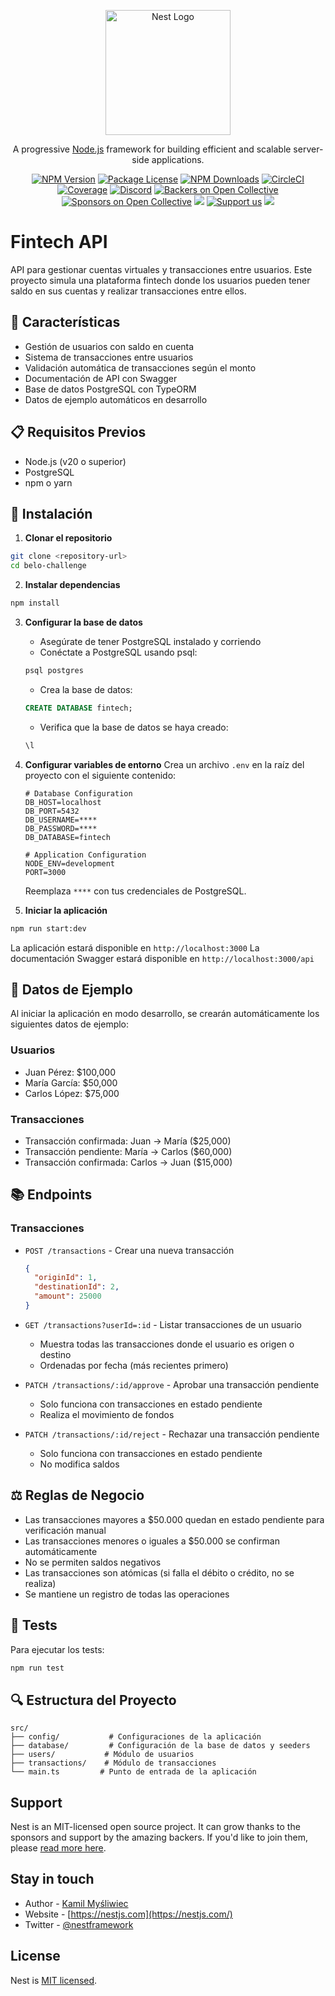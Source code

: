 <p align="center">
  <a href="http://nestjs.com/" target="blank"><img src="https://nestjs.com/img/logo-small.svg" width="200" alt="Nest Logo" /></a>
</p>

[circleci-image]: https://img.shields.io/circleci/build/github/nestjs/nest/master?token=abc123def456
[circleci-url]: https://circleci.com/gh/nestjs/nest

  <p align="center">A progressive <a href="http://nodejs.org" target="_blank">Node.js</a> framework for building efficient and scalable server-side applications.</p>
    <p align="center">
<a href="https://www.npmjs.com/~nestjscore" target="_blank"><img src="https://img.shields.io/npm/v/@nestjs/core.svg" alt="NPM Version" /></a>
<a href="https://www.npmjs.com/~nestjscore" target="_blank"><img src="https://img.shields.io/npm/l/@nestjs/core.svg" alt="Package License" /></a>
<a href="https://www.npmjs.com/~nestjscore" target="_blank"><img src="https://img.shields.io/npm/dm/@nestjs/common.svg" alt="NPM Downloads" /></a>
<a href="https://circleci.com/gh/nestjs/nest" target="_blank"><img src="https://img.shields.io/circleci/build/github/nestjs/nest/master" alt="CircleCI" /></a>
<a href="https://coveralls.io/github/nestjs/nest?branch=master" target="_blank"><img src="https://coveralls.io/repos/github/nestjs/nest/badge.svg?branch=master#9" alt="Coverage" /></a>
<a href="https://discord.gg/G7Qnnhy" target="_blank"><img src="https://img.shields.io/badge/discord-online-brightgreen.svg" alt="Discord"/></a>
<a href="https://opencollective.com/nest#backer" target="_blank"><img src="https://opencollective.com/nest/backers/badge.svg" alt="Backers on Open Collective" /></a>
<a href="https://opencollective.com/nest#sponsor" target="_blank"><img src="https://opencollective.com/nest/sponsors/badge.svg" alt="Sponsors on Open Collective" /></a>
  <a href="https://paypal.me/kamilmysliwiec" target="_blank"><img src="https://img.shields.io/badge/Donate-PayPal-ff3f59.svg"/></a>
    <a href="https://opencollective.com/nest#sponsor"  target="_blank"><img src="https://img.shields.io/badge/Support%20us-Open%20Collective-41B883.svg" alt="Support us"></a>
  <a href="https://twitter.com/nestframework" target="_blank"><img src="https://img.shields.io/twitter/follow/nestframework.svg?style=social&label=Follow"></a>
</p>
  <!--[![Backers on Open Collective](https://opencollective.com/nest/backers/badge.svg)](https://opencollective.com/nest#backer)
  [![Sponsors on Open Collective](https://opencollective.com/nest/sponsors/badge.svg)](https://opencollective.com/nest#sponsor)-->

# Fintech API

API para gestionar cuentas virtuales y transacciones entre usuarios. Este proyecto simula una plataforma fintech donde los usuarios pueden tener saldo en sus cuentas y realizar transacciones entre ellos.

## 🚀 Características

- Gestión de usuarios con saldo en cuenta
- Sistema de transacciones entre usuarios
- Validación automática de transacciones según el monto
- Documentación de API con Swagger
- Base de datos PostgreSQL con TypeORM
- Datos de ejemplo automáticos en desarrollo

## 📋 Requisitos Previos

- Node.js (v20 o superior)
- PostgreSQL
- npm o yarn

## 🔧 Instalación

1. **Clonar el repositorio**

```bash
git clone <repository-url>
cd belo-challenge
```

2. **Instalar dependencias**

```bash
npm install
```

3. **Configurar la base de datos**

   - Asegúrate de tener PostgreSQL instalado y corriendo
   - Conéctate a PostgreSQL usando psql:

   ```bash
   psql postgres
   ```

   - Crea la base de datos:

   ```sql
   CREATE DATABASE fintech;
   ```

   - Verifica que la base de datos se haya creado:

   ```sql
   \l
   ```

4. **Configurar variables de entorno**
   Crea un archivo `.env` en la raíz del proyecto con el siguiente contenido:

   ```
   # Database Configuration
   DB_HOST=localhost
   DB_PORT=5432
   DB_USERNAME=****
   DB_PASSWORD=****
   DB_DATABASE=fintech

   # Application Configuration
   NODE_ENV=development
   PORT=3000
   ```

   Reemplaza `****` con tus credenciales de PostgreSQL.

5. **Iniciar la aplicación**

```bash
npm run start:dev
```

La aplicación estará disponible en `http://localhost:3000`
La documentación Swagger estará disponible en `http://localhost:3000/api`

## 🌱 Datos de Ejemplo

Al iniciar la aplicación en modo desarrollo, se crearán automáticamente los siguientes datos de ejemplo:

### Usuarios

- Juan Pérez: $100,000
- María García: $50,000
- Carlos López: $75,000

### Transacciones

- Transacción confirmada: Juan → María ($25,000)
- Transacción pendiente: María → Carlos ($60,000)
- Transacción confirmada: Carlos → Juan ($15,000)

## 📚 Endpoints

### Transacciones

- `POST /transactions` - Crear una nueva transacción

  ```json
  {
    "originId": 1,
    "destinationId": 2,
    "amount": 25000
  }
  ```

- `GET /transactions?userId=:id` - Listar transacciones de un usuario

  - Muestra todas las transacciones donde el usuario es origen o destino
  - Ordenadas por fecha (más recientes primero)

- `PATCH /transactions/:id/approve` - Aprobar una transacción pendiente

  - Solo funciona con transacciones en estado pendiente
  - Realiza el movimiento de fondos

- `PATCH /transactions/:id/reject` - Rechazar una transacción pendiente
  - Solo funciona con transacciones en estado pendiente
  - No modifica saldos

## ⚖️ Reglas de Negocio

- Las transacciones mayores a $50.000 quedan en estado pendiente para verificación manual
- Las transacciones menores o iguales a $50.000 se confirman automáticamente
- No se permiten saldos negativos
- Las transacciones son atómicas (si falla el débito o crédito, no se realiza)
- Se mantiene un registro de todas las operaciones

## 🧪 Tests

Para ejecutar los tests:

```bash
npm run test
```

## 🔍 Estructura del Proyecto

```
src/
├── config/           # Configuraciones de la aplicación
├── database/         # Configuración de la base de datos y seeders
├── users/           # Módulo de usuarios
├── transactions/    # Módulo de transacciones
└── main.ts         # Punto de entrada de la aplicación
```


## Support

Nest is an MIT-licensed open source project. It can grow thanks to the sponsors and support by the amazing backers. If you'd like to join them, please [read more here](https://docs.nestjs.com/support).

## Stay in touch

- Author - [Kamil Myśliwiec](https://kamilmysliwiec.com)
- Website - [https://nestjs.com](https://nestjs.com/)
- Twitter - [@nestframework](https://twitter.com/nestframework)

## License

Nest is [MIT licensed](LICENSE).
